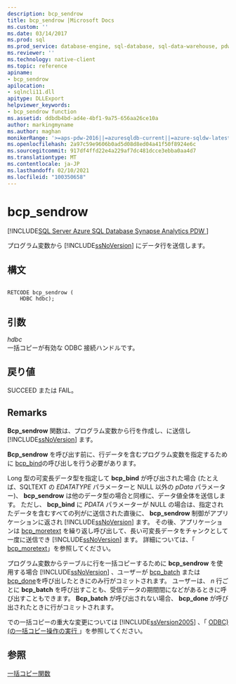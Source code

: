 ```yaml
---
description: bcp_sendrow
title: bcp_sendrow |Microsoft Docs
ms.custom: ''
ms.date: 03/14/2017
ms.prod: sql
ms.prod_service: database-engine, sql-database, sql-data-warehouse, pdw
ms.reviewer: ''
ms.technology: native-client
ms.topic: reference
apiname:
- bcp_sendrow
apilocation:
- sqlncli11.dll
apitype: DLLExport
helpviewer_keywords:
- bcp_sendrow function
ms.assetid: ddbdb4bd-ad4e-4bf1-9a75-656aa26ce10a
author: markingmyname
ms.author: maghan
monikerRange: '>=aps-pdw-2016||=azuresqldb-current||=azure-sqldw-latest||>=sql-server-2016||>=sql-server-linux-2017||=azuresqldb-mi-current'
ms.openlocfilehash: 2a97c59e9606b0ad5d08d8ed04a41f50f8924e6c
ms.sourcegitcommit: 917df4ffd22e4a229af7dc481dcce3ebba0aa4d7
ms.translationtype: MT
ms.contentlocale: ja-JP
ms.lasthandoff: 02/10/2021
ms.locfileid: "100350658"
---
```

# <a name="bcp_sendrow"></a>bcp_sendrow
[!INCLUDE[SQL Server Azure SQL Database Synapse Analytics PDW ](../../includes/applies-to-version/sql-asdb-asdbmi-asa-pdw.md)]

  プログラム変数から [!INCLUDE[ssNoVersion](../../includes/ssnoversion-md.md)] にデータ行を送信します。  
  
## <a name="syntax"></a>構文  
  
```  
  
RETCODE bcp_sendrow (  
    HDBC hdbc);  
```  
  
## <a name="arguments"></a>引数  
 *hdbc*  
 一括コピーが有効な ODBC 接続ハンドルです。  
  
## <a name="returns"></a>戻り値  
 SUCCEED または FAIL。  
  
## <a name="remarks"></a>Remarks  
 **Bcp_sendrow** 関数は、プログラム変数から行を作成し、に送信し [!INCLUDE[ssNoVersion](../../includes/ssnoversion-md.md)] ます。  
  
 **Bcp_sendrow** を呼び出す前に、行データを含むプログラム変数を指定するために [bcp_bind](../../relational-databases/native-client-odbc-extensions-bulk-copy-functions/bcp-bind.md)の呼び出しを行う必要があります。  
  
 Long 型の可変長データ型を指定して **bcp_bind** が呼び出された場合 (たとえば、SQLTEXT の *EDATATYPE* パラメーターと NULL 以外の *pData* パラメーター)、 **bcp_sendrow** は他のデータ型の場合と同様に、データ値全体を送信します。 ただし、 **bcp_bind** に *PDATA* パラメーターが NULL の場合は、指定されたデータを含むすべての列がに送信された直後に、 **bcp_sendrow** 制御がアプリケーションに返され [!INCLUDE[ssNoVersion](../../includes/ssnoversion-md.md)] ます。 その後、アプリケーションは [bcp_moretext](../../relational-databases/native-client-odbc-extensions-bulk-copy-functions/bcp-moretext.md) を繰り返し呼び出して、長い可変長データをチャンクとして一度に送信でき [!INCLUDE[ssNoVersion](../../includes/ssnoversion-md.md)] ます。 詳細については、「 [bcp_moretext](../../relational-databases/native-client-odbc-extensions-bulk-copy-functions/bcp-moretext.md)」を参照してください。  
  
 プログラム変数からテーブルに行を一括コピーするために **bcp_sendrow** を使用する場合 [!INCLUDE[ssNoVersion](../../includes/ssnoversion-md.md)] 、ユーザーが [bcp_batch](../../relational-databases/native-client-odbc-extensions-bulk-copy-functions/bcp-batch.md) または [bcp_done](../../relational-databases/native-client-odbc-extensions-bulk-copy-functions/bcp-done.md)を呼び出したときにのみ行がコミットされます。 ユーザーは、 *n* 行ごとに **bcp_batch** を呼び出すことも、受信データの期間間になどがあるときに呼び出すこともできます。 **Bcp_batch** が呼び出されない場合、 **bcp_done** が呼び出されたときに行がコミットされます。  
  
 での一括コピーの重大な変更については [!INCLUDE[ssVersion2005](../../includes/ssversion2005-md.md)] 、「 [ODBC&#41;&#40;の一括コピー操作の実行 ](../../relational-databases/native-client-odbc-bulk-copy-operations/performing-bulk-copy-operations-odbc.md)」を参照してください。  
  
## <a name="see-also"></a>参照  
 [一括コピー関数](../../relational-databases/native-client-odbc-extensions-bulk-copy-functions/sql-server-driver-extensions-bulk-copy-functions.md)  
  
  

